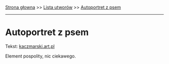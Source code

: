 [Strona głowna](../index.md) >> [Lista utworów](../list.md) >> [Autoportret z psem](21.md)

---

# Autoportret z psem

Tekst: [kaczmarski.art.pl](https://www.kaczmarski.art.pl/tworczosc/wiersze/autoportret-z-psem/)

Element pospolity, nic ciekawego.